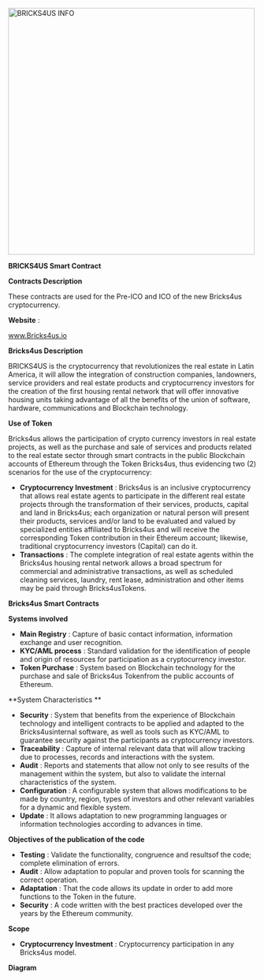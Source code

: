 
<img src="https://www.bricks4us.io/wp-content/uploads/2017/12/LOGOblanco.png" alt="BRICKS4US INFO" width="500px"
 height="auto">
 
**BRICKS4US Smart Contract**

**Contracts Description**

These contracts are used for the Pre-ICO and ICO of the new Bricks4us cryptocurrency.

**Website** :

www.Bricks4us.io

**Bricks4us Description**

BRICKS4US is the cryptocurrency that revolutionizes the real estate in Latin America, it will allow the integration of construction companies, landowners, service providers and real estate products and cryptocurrency investors for the creation of the first housing rental network that will offer innovative housing units taking advantage of all the benefits of the union of software, hardware, communications and Blockchain technology.

**Use of Token**

Bricks4us allows the participation of crypto currency investors in real estate projects, as well as the purchase and sale of services and products related to the real estate sector through smart contracts in the public Blockchain accounts of Ethereum through the Token Bricks4us, thus evidencing two (2) scenarios for the use of the cryptocurrency:

- **Cryptocurrency Investment** : Bricks4us is an inclusive cryptocurrency that allows real estate agents to participate in the different real estate projects through the transformation of their services, products, capital and land in Bricks4us; each organization or natural person will present their products, services and/or land to be evaluated and valued by specialized entities affiliated to Bricks4us and will receive the corresponding Token contribution in their Ethereum account; likewise, traditional cryptocurrency investors (Capital) can do it.
- **Transactions** : The complete integration of real estate agents within the Bricks4us housing rental network allows a broad spectrum for commercial and administrative transactions, as well as scheduled cleaning services, laundry, rent lease, administration and other items may be paid through Bricks4usTokens.

**Bricks4us Smart Contracts**

**Systems involved**

- **Main Registry** : Capture of basic contact information, information exchange and user recognition.
- **KYC/AML process** : Standard validation for the identification of people and origin of resources for participation as a cryptocurrency investor.
- **Token Purchase** : System based on Blockchain technology for the purchase and sale of Bricks4us Tokenfrom the public accounts of Ethereum.

**System Characteristics       **

- **Security** : System that benefits from the experience of Blockchain technology and intelligent contracts to be applied and adapted to the Bricks4usinternal software, as well as tools such as KYC/AML to guarantee security against the participants as cryptocurrency investors.
- **Traceability** : Capture of internal relevant data that will allow tracking due to processes, records and interactions with the system.
- **Audit** : Reports and statements that allow not only to see results of the management within the system, but also to validate the internal characteristics of the system.
- **Configuration** : A configurable system that allows modifications to be made by country, region, types of investors and other relevant variables for a dynamic and flexible system.
- **Update** : It allows adaptation to new programming languages or information technologies according to advances in time.

**Objectives of the publication of the code**

- **Testing** : Validate the functionality, congruence and resultsof the code; complete elimination of errors.
- **Audit** : Allow adaptation to popular and proven tools for scanning the correct operation.
- **Adaptation** : That the code allows its update in order to add more functions to the Token in the future.
- **Security** : A code written with the best practices developed over the years by the Ethereum community.

**Scope**

- **Cryptocurrency Investment** : Cryptocurrency participation in any Bricks4us model.

**Diagram**
